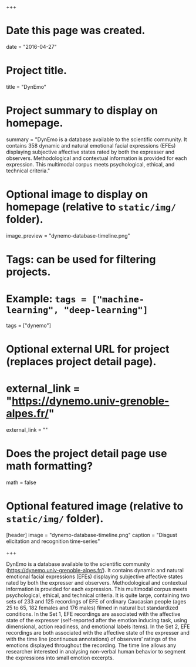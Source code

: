 +++
# Date this page was created.
date = "2016-04-27"

# Project title.
title = "DynEmo"

# Project summary to display on homepage.
summary = "DynEmo is a database available to the scientific community. It contains 358 dynamic and natural emotional facial expressions (EFEs) displaying subjective affective states rated by both the expresser and observers. Methodological and contextual information is provided for each expression. This multimodal corpus meets psychological, ethical, and technical criteria."

# Optional image to display on homepage (relative to `static/img/` folder).
image_preview = "dynemo-database-timeline.png"

# Tags: can be used for filtering projects.
# Example: `tags = ["machine-learning", "deep-learning"]`
tags = ["dynemo"]

# Optional external URL for project (replaces project detail page).
# external_link = "https://dynemo.univ-grenoble-alpes.fr/"
external_link = ""

# Does the project detail page use math formatting?
math = false

# Optional featured image (relative to `static/img/` folder).
[header]
image = "dynemo-database-timeline.png"
caption = "Disgust elicitation and recognition time-series"

+++

DynEmo is a database available to the scientific community (https://dynemo.univ-grenoble-alpes.fr/). It contains dynamic and natural emotional facial expressions (EFEs) displaying subjective affective states rated by both the expresser and observers. Methodological and contextual information is provided for each expression. This multimodal corpus meets psychological, ethical, and technical criteria. It is quite large, containing two sets of 233 and 125 recordings of EFE of ordinary Caucasian people (ages 25 to 65, 182 females and 176 males) filmed in natural but standardized conditions. In the Set 1, EFE recordings are associated with the affective state of the expresser (self-reported after the emotion inducing task, using dimensional, action readiness, and emotional labels items). In the Set 2, EFE recordings are both associated with the affective state of the expresser and with the time line (continuous annotations) of observers’ ratings of the emotions displayed throughout the recording. The time line allows any researcher interested in analysing non-verbal human behavior to segment the expressions into small emotion excerpts.
